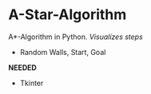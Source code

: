 # A-Star-Algorithm
 A*-Algorithm in Python.
*Visualizes steps*

* Random Walls, Start, Goal

**NEEDED**
* Tkinter
